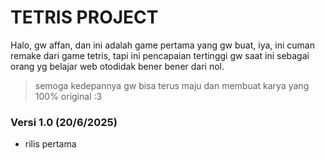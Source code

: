 # TETRIS PROJECT

Halo, gw affan, dan ini adalah game pertama yang gw buat, iya, ini cuman remake dari game tetris, tapi ini pencapaian tertinggi gw saat ini sebagai orang yg belajar web otodidak bener bener dari nol.
>semoga kedepannya gw bisa terus maju dan membuat karya yang 100% original :3

### Versi 1.0 (20/6/2025)
* rilis pertama

